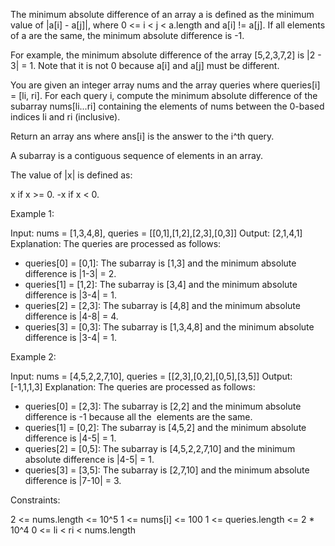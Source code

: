 The minimum absolute difference of an array a is defined as the minimum value
of |a[i] - a[j]|, where 0 <= i < j < a.length and a[i] != a[j]. If all
elements of a are the same, the minimum absolute difference is -1.


For example, the minimum absolute difference of the array [5,2,3,7,2] is |2 -
3| = 1. Note that it is not 0 because a[i] and a[j] must be different.


You are given an integer array nums and the array queries where queries[i] =
[li, ri]. For each query i, compute the minimum absolute difference of the
subarray nums[li...ri] containing the elements of nums between the 0-based
indices li and ri (inclusive).

Return an array ans where ans[i] is the answer to the i^th query.

A subarray is a contiguous sequence of elements in an array.

The value of |x| is defined as:


x if x >= 0.
-x if x < 0.



Example 1:


Input: nums = [1,3,4,8], queries = [[0,1],[1,2],[2,3],[0,3]]
Output: [2,1,4,1]
Explanation: The queries are processed as follows:
- queries[0] = [0,1]: The subarray is [1,3] and the minimum absolute
difference is |1-3| = 2.
- queries[1] = [1,2]: The subarray is [3,4] and the minimum absolute
difference is |3-4| = 1.
- queries[2] = [2,3]: The subarray is [4,8] and the minimum absolute
difference is |4-8| = 4.
- queries[3] = [0,3]: The subarray is [1,3,4,8] and the minimum absolute
difference is |3-4| = 1.


Example 2:


Input: nums = [4,5,2,2,7,10], queries = [[2,3],[0,2],[0,5],[3,5]]
Output: [-1,1,1,3]
Explanation: The queries are processed as follows:
- queries[0] = [2,3]: The subarray is [2,2] and the minimum absolute
difference is -1 because all the
⁠ elements are the same.
- queries[1] = [0,2]: The subarray is [4,5,2] and the minimum absolute
difference is |4-5| = 1.
- queries[2] = [0,5]: The subarray is [4,5,2,2,7,10] and the minimum absolute
difference is |4-5| = 1.
- queries[3] = [3,5]: The subarray is [2,7,10] and the minimum absolute
difference is |7-10| = 3.



Constraints:


2 <= nums.length <= 10^5
1 <= nums[i] <= 100
1 <= queries.length <= 2 * 10^4
0 <= li < ri < nums.length




